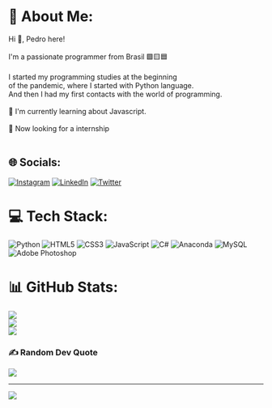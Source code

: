 # 💫 About Me:
Hi 👋,  Pedro here!<br><br>I'm a passionate programmer from Brasil 🟩🟨🟦<br><br>I started my programming studies at the beginning<br>of the pandemic, where I started with Python language.<br> And then I had my first contacts with the world of programming.<br><br>🌱 I'm currently learning about Javascript. <br><br>🔎 Now looking for a internship<br><br>


## 🌐 Socials:
[![Instagram](https://img.shields.io/badge/Instagram-%23E4405F.svg?logo=Instagram&logoColor=white)](https://instagram.com/_pedrozord) [![LinkedIn](https://img.shields.io/badge/LinkedIn-%230077B5.svg?logo=linkedin&logoColor=white)](https://linkedin.com/in/PedroFerreiraSudre) [![Twitter](https://img.shields.io/badge/Twitter-%231DA1F2.svg?logo=Twitter&logoColor=white)](https://twitter.com/G0dof351) 

# 💻 Tech Stack:
![Python](https://img.shields.io/badge/python-3670A0?style=for-the-badge&logo=python&logoColor=ffdd54) ![HTML5](https://img.shields.io/badge/html5-%23E34F26.svg?style=for-the-badge&logo=html5&logoColor=white) ![CSS3](https://img.shields.io/badge/css3-%231572B6.svg?style=for-the-badge&logo=css3&logoColor=white) ![JavaScript](https://img.shields.io/badge/javascript-%23323330.svg?style=for-the-badge&logo=javascript&logoColor=%23F7DF1E) ![C#](https://img.shields.io/badge/c%23-%23239120.svg?style=for-the-badge&logo=c-sharp&logoColor=white) ![Anaconda](https://img.shields.io/badge/Anaconda-%2344A833.svg?style=for-the-badge&logo=anaconda&logoColor=white) ![MySQL](https://img.shields.io/badge/mysql-%2300f.svg?style=for-the-badge&logo=mysql&logoColor=white) ![Adobe Photoshop](https://img.shields.io/badge/adobephotoshop-%2331A8FF.svg?style=for-the-badge&logo=adobephotoshop&logoColor=white)
# 📊 GitHub Stats:
![](https://github-readme-stats.vercel.app/api?username=G0dof&theme=onedark&hide_border=false&include_all_commits=true&count_private=true)<br/>
![](https://github-readme-streak-stats.herokuapp.com/?user=G0dof&theme=onedark&hide_border=false)<br/>
![](https://github-readme-stats.vercel.app/api/top-langs/?username=G0dof&theme=onedark&hide_border=false&include_all_commits=true&count_private=true&layout=compact)

### ✍️ Random Dev Quote
![](https://quotes-github-readme.vercel.app/api?type=horizontal&theme=gruvbox)

---
[![](https://visitcount.itsvg.in/api?id=G0dof&icon=2&color=1)](https://visitcount.itsvg.in)
